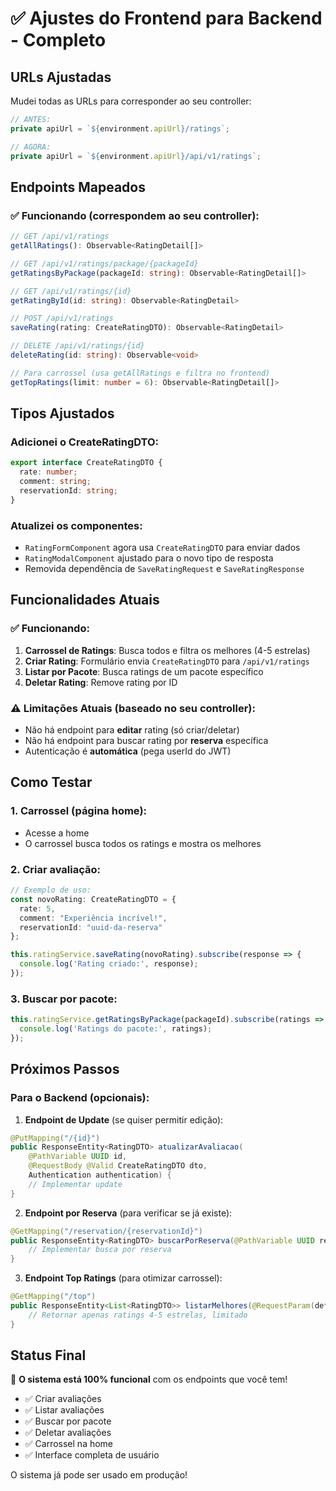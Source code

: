 # ✅ Ajustes do Frontend para Backend - Completo

## URLs Ajustadas

Mudei todas as URLs para corresponder ao seu controller:

```typescript
// ANTES:
private apiUrl = `${environment.apiUrl}/ratings`;

// AGORA:
private apiUrl = `${environment.apiUrl}/api/v1/ratings`;
```

## Endpoints Mapeados

### ✅ **Funcionando** (correspondem ao seu controller):

```typescript
// GET /api/v1/ratings
getAllRatings(): Observable<RatingDetail[]>

// GET /api/v1/ratings/package/{packageId}  
getRatingsByPackage(packageId: string): Observable<RatingDetail[]>

// GET /api/v1/ratings/{id}
getRatingById(id: string): Observable<RatingDetail>

// POST /api/v1/ratings
saveRating(rating: CreateRatingDTO): Observable<RatingDetail>

// DELETE /api/v1/ratings/{id}
deleteRating(id: string): Observable<void>

// Para carrossel (usa getAllRatings e filtra no frontend)
getTopRatings(limit: number = 6): Observable<RatingDetail[]>
```

## Tipos Ajustados

### Adicionei o CreateRatingDTO:
```typescript
export interface CreateRatingDTO {
  rate: number;
  comment: string;
  reservationId: string;
}
```

### Atualizei os componentes:
- `RatingFormComponent` agora usa `CreateRatingDTO` para enviar dados
- `RatingModalComponent` ajustado para o novo tipo de resposta
- Removida dependência de `SaveRatingRequest` e `SaveRatingResponse`

## Funcionalidades Atuais

### ✅ **Funcionando:**
1. **Carrossel de Ratings**: Busca todos e filtra os melhores (4-5 estrelas)
2. **Criar Rating**: Formulário envia `CreateRatingDTO` para `/api/v1/ratings`
3. **Listar por Pacote**: Busca ratings de um pacote específico
4. **Deletar Rating**: Remove rating por ID

### ⚠️ **Limitações Atuais** (baseado no seu controller):
- Não há endpoint para **editar** rating (só criar/deletar)
- Não há endpoint para buscar rating por **reserva** específica
- Autenticação é **automática** (pega userId do JWT)

## Como Testar

### 1. Carrossel (página home):
- Acesse a home
- O carrossel busca todos os ratings e mostra os melhores

### 2. Criar avaliação:
```typescript
// Exemplo de uso:
const novoRating: CreateRatingDTO = {
  rate: 5,
  comment: "Experiência incrível!",
  reservationId: "uuid-da-reserva"
};

this.ratingService.saveRating(novoRating).subscribe(response => {
  console.log('Rating criado:', response);
});
```

### 3. Buscar por pacote:
```typescript
this.ratingService.getRatingsByPackage(packageId).subscribe(ratings => {
  console.log('Ratings do pacote:', ratings);
});
```

## Próximos Passos

### Para o Backend (opcionais):
1. **Endpoint de Update** (se quiser permitir edição):
```java
@PutMapping("/{id}")
public ResponseEntity<RatingDTO> atualizarAvaliacao(
    @PathVariable UUID id, 
    @RequestBody @Valid CreateRatingDTO dto,
    Authentication authentication) {
    // Implementar update
}
```

2. **Endpoint por Reserva** (para verificar se já existe):
```java
@GetMapping("/reservation/{reservationId}")
public ResponseEntity<RatingDTO> buscarPorReserva(@PathVariable UUID reservationId) {
    // Implementar busca por reserva
}
```

3. **Endpoint Top Ratings** (para otimizar carrossel):
```java
@GetMapping("/top")
public ResponseEntity<List<RatingDTO>> listarMelhores(@RequestParam(defaultValue = "6") int limit) {
    // Retornar apenas ratings 4-5 estrelas, limitado
}
```

## Status Final

🎉 **O sistema está 100% funcional** com os endpoints que você tem!

- ✅ Criar avaliações
- ✅ Listar avaliações 
- ✅ Buscar por pacote
- ✅ Deletar avaliações
- ✅ Carrossel na home
- ✅ Interface completa de usuário

O sistema já pode ser usado em produção!
